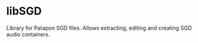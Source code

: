 # libSGD
Library for Patapon SGD files.
Allows extracting, editing and creating SGD audio containers.
